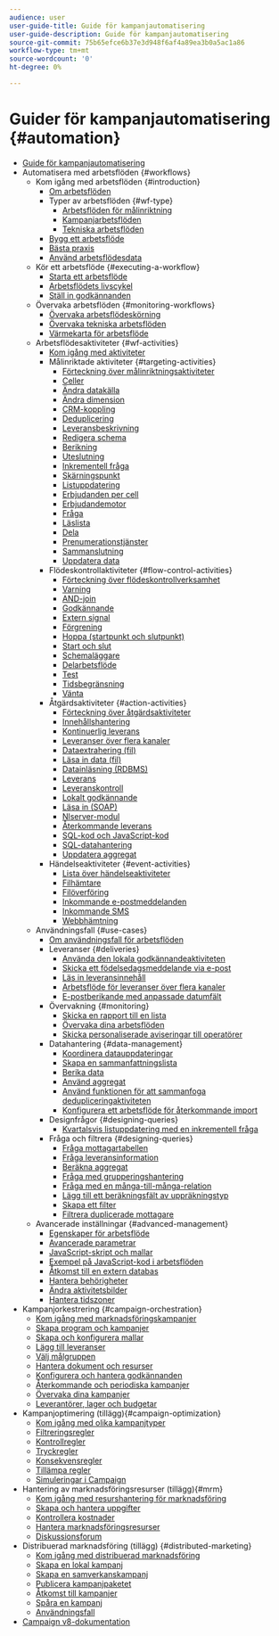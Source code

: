 ```yaml
---
audience: user
user-guide-title: Guide för kampanjautomatisering
user-guide-description: Guide för kampanjautomatisering
source-git-commit: 75b65efce6b37e3d948f6af4a89ea3b0a5ac1a86
workflow-type: tm+mt
source-wordcount: '0'
ht-degree: 0%

---
```



# Guider för kampanjautomatisering {#automation}

+ [Guide för kampanjautomatisering](home.md)
+ Automatisera med arbetsflöden {#workflows}
   + Kom igång med arbetsflöden {#introduction}
      + [Om arbetsflöden](workflow/about-workflows.md)
      + Typer av arbetsflöden {#wf-type}
         + [Arbetsflöden för målinriktning](workflow/targeting-workflows.md)
         + [Kampanjarbetsflöden](workflow/campaign-workflows.md)
         + [Tekniska arbetsflöden](workflow/technical-workflows.md)
      + [Bygg ett arbetsflöde](workflow/build-a-workflow.md)
      + [Bästa praxis](workflow/workflow-best-practices.md)
      + [Använd arbetsflödesdata](workflow/use-workflow-data.md)
   + Kör ett arbetsflöde {#executing-a-workflow}
      + [Starta ett arbetsflöde](workflow/start-a-workflow.md)
      + [Arbetsflödets livscykel](workflow/workflow-life-cycle.md)
      + [Ställ in godkännanden](workflow/define-approvals.md)
   + Övervaka arbetsflöden {#monitoring-workflows}
      + [Övervaka arbetsflödeskörning](workflow/monitor-workflow-execution.md)
      + [Övervaka tekniska arbetsflöden](workflow/monitor-technical-workflows.md)
      + [Värmekarta för arbetsflöde](workflow/heatmap.md)
   + Arbetsflödesaktiviteter {#wf-activities}
      + [Kom igång med aktiviteter](workflow/activities.md)
      + Målinriktade aktiviteter {#targeting-activities}
         + [Förteckning över målinriktningsaktiviteter](workflow/targeting-activities.md)
         + [Celler](workflow/cells.md)
         + [Ändra datakälla](workflow/change-data-source.md)
         + [Ändra dimension](workflow/change-dimension.md)
         + [CRM-koppling](workflow/crm-connector.md)
         + [Deduplicering](workflow/deduplication.md)
         + [Leveransbeskrivning](workflow/delivery-outline.md)
         + [Redigera schema](workflow/edit-schema.md)
         + [Berikning](workflow/enrichment.md)
         + [Uteslutning](workflow/exclusion.md)
         + [Inkrementell fråga](workflow/incremental-query.md)
         + [Skärningspunkt](workflow/intersection.md)
         + [Listuppdatering](workflow/list-update.md)
         + [Erbjudanden per cell](workflow/offers-by-cell.md)
         + [Erbjudandemotor](workflow/offer-engine.md)
         + [Fråga](workflow/query.md)
         + [Läslista](workflow/read-list.md)
         + [Dela](workflow/split.md)
         + [Prenumerationstjänster](workflow/subscription-services.md)
         + [Sammanslutning](workflow/union.md)
         + [Uppdatera data](workflow/update-data.md)
      + Flödeskontrollaktiviteter {#flow-control-activities}
         + [Förteckning över flödeskontrollverksamhet](workflow/flow-control-activities.md)
         + [Varning](workflow/alert.md)
         + [AND-join](workflow/and-join.md)
         + [Godkännande](workflow/approval.md)
         + [Extern signal](workflow/external-signal.md)
         + [Förgrening](workflow/fork.md)
         + [Hoppa (startpunkt och slutpunkt)](workflow/jump--start-point-and-end-point-.md)
         + [Start och slut](workflow/start-and-end.md)
         + [Schemaläggare](workflow/scheduler.md)
         + [Delarbetsflöde](workflow/sub-workflow.md)
         + [Test](workflow/test.md)
         + [Tidsbegränsning](workflow/time-constraint.md)
         + [Vänta](workflow/wait.md)
      + Åtgärdsaktiviteter {#action-activities}
         + [Förteckning över åtgärdsaktiviteter](workflow/action-activities.md)
         + [Innehållshantering](workflow/content-management.md)
         + [Kontinuerlig leverans](workflow/continuous-delivery.md)
         + [Leveranser över flera kanaler](workflow/cross-channel-deliveries.md)
         + [Dataextrahering (fil)](workflow/extraction--file-.md)
         + [Läsa in data (fil)](workflow/data-loading--file-.md)
         + [Datainläsning (RDBMS)](workflow/data-loading--rdbms-.md)
         + [Leverans](workflow/delivery.md)
         + [Leveranskontroll](workflow/delivery-control.md)
         + [Lokalt godkännande](workflow/local-approval.md)
         + [Läsa in (SOAP)](workflow/loading-soap.md)
         + [Nlserver-modul](workflow/nlserver-module.md)
         + [Återkommande leverans](workflow/recurring-delivery.md)
         + [SQL-kod och JavaScript-kod](workflow/sql-code-and-javascript-code.md)
         + [SQL-datahantering](workflow/sql-data-management.md)
         + [Uppdatera aggregat](workflow/update-aggregate.md)
      + Händelseaktiviteter {#event-activities}
         + [Lista över händelseaktiviteter](workflow/event-activities.md)
         + [Filhämtare](workflow/file-collector.md)
         + [Filöverföring](workflow/file-transfer.md)
         + [Inkommande e-postmeddelanden](workflow/inbound-emails.md)
         + [Inkommande SMS](workflow/inbound-sms.md)
         + [Webbhämtning](workflow/web-download.md)
   + Användningsfall {#use-cases}
      + [Om användningsfall för arbetsflöden](workflow/workflow-use-cases.md)
      + Leveranser {#deliveries}
         + [Använda den lokala godkännandeaktiviteten](workflow/local-approval-activity.md)
         + [Skicka ett födelsedagsmeddelande via e-post](workflow/send-a-birthday-email.md)
         + [Läs in leveransinnehåll](workflow/load-delivery-content.md)
         + [Arbetsflöde för leveranser över flera kanaler](workflow/cross-channel-delivery-workflow.md)
         + [E-postberikande med anpassade datumfält](workflow/email-enrichment-with-custom-date-fields.md)
      + Övervakning {#monitoring}
         + [Skicka en rapport till en lista](workflow/send-a-report-to-a-list.md)
         + [Övervaka dina arbetsflöden](workflow/workflow-supervision.md)
         + [Skicka personaliserade aviseringar till operatörer](workflow/send-alerts-to-operators.md)
      + Datahantering {#data-management}
         + [Koordinera datauppdateringar](workflow/coordinate-data-updates.md)
         + [Skapa en sammanfattningslista](workflow/create-a-summary-list.md)
         + [Berika data](workflow/enrich-data.md)
         + [Använd aggregat](workflow/using-aggregates.md)
         + [Använd funktionen för att sammanfoga dedupliceringaktiviteten](workflow/deduplication-merge.md)
         + [Konfigurera ett arbetsflöde för återkommande import](workflow/recurring-import-workflow.md)
      + Designfrågor {#designing-queries}
         + [Kvartalsvis listuppdatering med en inkrementell fråga](workflow/quarterly-list-update.md)
      + Fråga och filtrera {#designing-queries}
         + [Fråga mottagartabellen](workflow/querying-recipient-table.md)
         + [Fråga leveransinformation](workflow/query-delivery-info.md)
         + [Beräkna aggregat](workflow/compute-aggregates.md)
         + [Fråga med grupperingshantering](workflow/query-grouping-management.md)
         + [Fråga med en många-till-många-relation](workflow/query-many-to-many-relationship.md)
         + [Lägg till ett beräkningsfält av uppräkningstyp](workflow/adding-enumeration-type-calculated-field.md)
         + [Skapa ett filter](workflow/create-a-filter.md)
         + [Filtrera duplicerade mottagare](workflow/filter-duplicated-recipients.md)
   + Avancerade inställningar {#advanced-management}
      + [Egenskaper för arbetsflöde](workflow/workflow-properties.md)
      + [Avancerade parametrar](workflow/advanced-parameters.md)
      + [JavaScript-skript och mallar](workflow/javascript-scripts-and-templates.md)
      + [Exempel på JavaScript-kod i arbetsflöden](workflow/javascript-in-workflows.md)
      + [Åtkomst till en extern databas](workflow/accessing-an-external-database--fda-.md)
      + [Hantera behörigheter](workflow/managing-rights.md)
      + [Ändra aktivitetsbilder](workflow/change-activity-images.md)
      + [Hantera tidszoner](workflow/managing-time-zones.md)
+ Kampanjorkestrering {#campaign-orchestration}
   + [Kom igång med marknadsföringskampanjer](campaigns/set-up-campaigns.md)
   + [Skapa program och kampanjer](campaigns/marketing-campaign-create.md)
   + [Skapa och konfigurera mallar](campaigns/marketing-campaign-templates.md)
   + [Lägg till leveranser](campaigns/marketing-campaign-deliveries.md)
   + [Välj målgruppen](campaigns/marketing-campaign-target.md)
   + [Hantera dokument och resurser](campaigns/marketing-campaign-assets.md)
   + [Konfigurera och hantera godkännanden](campaigns/marketing-campaign-approval.md)
   + [Återkommande och periodiska kampanjer](campaigns/recurring-periodic-campaigns.md)
   + [Övervaka dina kampanjer](campaigns/marketing-campaign-monitoring.md)
   + [Leverantörer, lager och budgetar](campaigns/providers--stocks-and-budgets.md)
+ Kampanjoptimering (tillägg){#campaign-optimization}
   + [Kom igång med olika kampanjtyper](campaign-opt/campaign-typologies.md)
   + [Filtreringsregler](campaign-opt/filtering-rules.md)
   + [Kontrollregler](campaign-opt/control-rules.md)
   + [Tryckregler](campaign-opt/pressure-rules.md)
   + [Konsekvensregler](campaign-opt/consistency-rules.md)
   + [Tillämpa regler](campaign-opt/apply-rules.md)
   + [Simuleringar i Campaign](campaign-opt/campaign-simulations.md)
+ Hantering av marknadsföringsresurser (tillägg){#mrm}
   + [Kom igång med resurshantering för marknadsföring](mrm/about-marketing-resource-management.md)
   + [Skapa och hantera uppgifter](mrm/creating-and-managing-tasks.md)
   + [Kontrollera kostnader](mrm/controlling-costs.md)
   + [Hantera marknadsföringsresurser](mrm/managing-marketing-resources.md)
   + [Diskussionsforum](mrm/discussion-forums.md)
+ Distribuerad marknadsföring (tillägg) {#distributed-marketing}
   + [Kom igång med distribuerad marknadsföring](distributed-marketing/about-distributed-marketing.md)
   + [Skapa en lokal kampanj](distributed-marketing/creating-a-local-campaign.md)
   + [Skapa en samverkanskampanj](distributed-marketing/creating-a-collaborative-campaign.md)
   + [Publicera kampanjpaketet](distributed-marketing/publishing-the-campaign-package.md)
   + [Åtkomst till kampanjer](distributed-marketing/accessing-campaigns.md)
   + [Spåra en kampanj](distributed-marketing/tracking-a-campaign.md)
   + [Användningsfall](distributed-marketing/examples.md)
+ [Campaign v8-dokumentation](https://experienceleague.adobe.com/docs/campaign/campaign-v8/campaign-home.html?lang=sv)